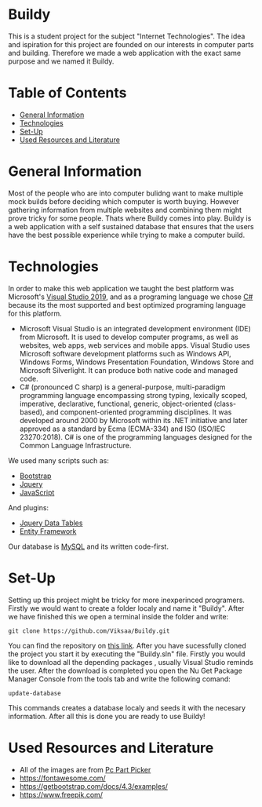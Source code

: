 # Buildy
This is a student project for the subject "Internet Technologies". The idea and ispiration for this project are founded on our interests in computer parts and building. Therefore we made a web application with the exact same purpose and we named it Buildy.
# Table of Contents  
- [General Information](#general-information)
- [Technologies](#technologies)
- [Set-Up](#set-up)
- [Used Resources and Literature](#used-resources-and-literature)

# General Information
Most of the people who are into computer bulidng want to make multiple mock builds before deciding which computer is worth buying. However gathering information from multiple websites and combining them might prove tricky for some people. Thats where Buildy comes into play. Buildy is a web application with a self sustained database that ensures that the users have the best possible experience while trying to make a computer build.

# Technologies
In order to make this web application we taught the best platform was Microsoft's [Visual Studio 2019](https://visualstudio.microsoft.com/vs/), and as a programing language we chose [C#](https://en.wikipedia.org/wiki/C_Sharp_(programming_language)) because its the most supported and best optimized programing language for this platform. 
- Microsoft Visual Studio is an integrated development environment (IDE) from Microsoft. It is used to develop computer programs, as well as websites, web apps, web services and mobile apps. Visual Studio uses Microsoft software development platforms such as Windows API, Windows Forms, Windows Presentation Foundation, Windows Store and Microsoft Silverlight. It can produce both native code and managed code. 
- C# (pronounced C sharp) is a general-purpose, multi-paradigm programming language encompassing strong typing, lexically scoped, imperative, declarative, functional, generic, object-oriented (class-based), and component-oriented programming disciplines. It was developed around 2000 by Microsoft within its .NET initiative and later approved as a standard by Ecma (ECMA-334) and ISO (ISO/IEC 23270:2018). C# is one of the programming languages designed for the Common Language Infrastructure.

We used many scripts such as:
- [Bootstrap](https://getbootstrap.com/)
- [Jquery](https://jquery.com/)
- [JavaScript](https://www.javascript.com/)

And plugins:
- [Jquery Data Tables](https://datatables.net/)
- [Entity Framework](https://www.entityframeworktutorial.net/)

Our database is [MySQL](https://www.mysql.com/) and its written code-first.
# Set-Up
Setting up this project might be tricky for more inexperinced programers. Firstly we would want to create a folder localy and name it "Buildy". After we have finished this we open a terminal inside the folder and write:
```
git clone https://github.com/Viksaa/Buildy.git
```
You can find the repository on [this link](https://github.com/Viksaa/Buildy). After you have sucessfully cloned the project you start it by executing the "Buildy.sln" file. Firstly you would like to download all the depending packages , usually Visual Studio reminds the user. After the download is completed you open the Nu Get Package Manager Console from the tools tab and write the following comand:
```
update-database
```
This commands creates a database localy and seeds it with the necesary information. After all this is done you are ready to use Buildy!

 # Used Resources and Literature
- All of the images are from [Pc Part Picker](https://pcpartpicker.com/)
- https://fontawesome.com/
- https://getbootstrap.com/docs/4.3/examples/
- https://www.freepik.com/
